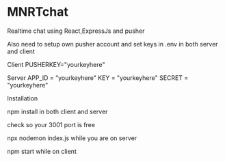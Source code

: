 # MNRTchat
Realtime chat using React,ExpressJs and pusher

Also need to setup own pusher account and set keys in .env in both server and client

Client
PUSHERKEY="yourkeyhere"

Server
APP_ID = "yourkeyhere"
KEY = "yourkeyhere"
SECRET = "yourkeyhere"

Installation

npm install in both client and server

check so your 3001 port is free

npx nodemon index.js while you are on server

npm start while on client